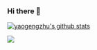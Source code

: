 ### Hi there 👋

<!--
**yaogengzhu/yaogengzhu** is a ✨ _special_ ✨ repository because its `README.md` (this file) appears on your GitHub profile.

Here are some ideas to get you started:

- 🔭 I’m currently working on ...
- 🌱 I’m currently learning ...
- 👯 I’m looking to collaborate on ...
- 🤔 I’m looking for help with ...
- 💬 Ask me about ...
- 📫 How to reach me: ...
- 😄 Pronouns: ...
- ⚡ Fun fact: ...
-->

[![yaogengzhu's github stats](https://github-readme-stats.vercel.app/api?username=yaogengzhu&show_icons=true&theme=radical)](https://github.com/yaogengzhu)

![](https://visitor-badge.glitch.me/badge?page_id=yaogengzhu.yaogengzhu)
